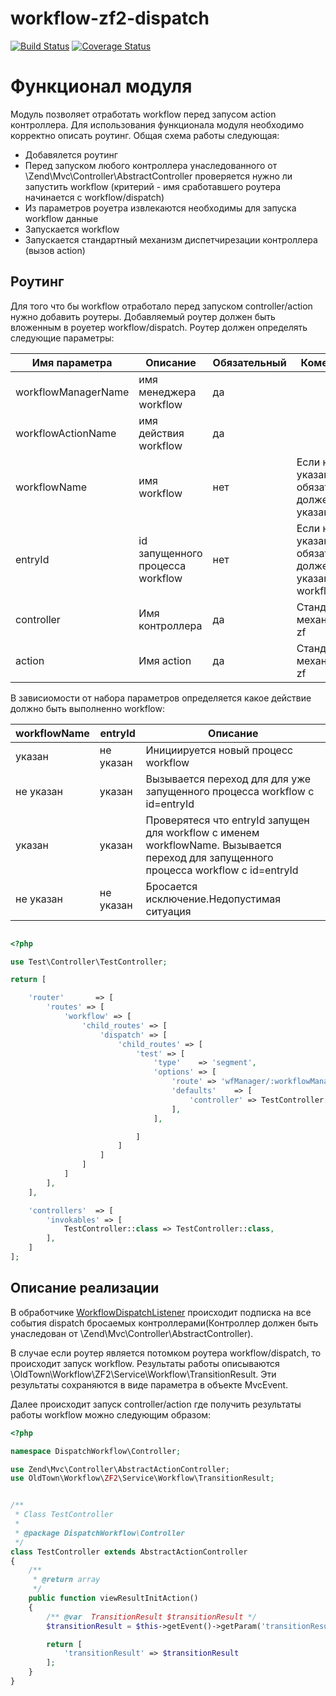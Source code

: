 # workflow-zf2-dispatch

[![Build Status](https://secure.travis-ci.org/old-town/workflow-zf2-dispatch.svg?branch=dev)](https://secure.travis-ci.org/old-town/workflow-zf2-dispatch)
[![Coverage Status](https://coveralls.io/repos/old-town/workflow-zf2-dispatch/badge.svg?branch=dev&service=github)](https://coveralls.io/github/old-town/workflow-zf2-dispatch?branch=dev)

# Функционал модуля

Модуль позволяет отработать workflow перед запусом action  контроллера. Для использования функционала модуля необходимо
корректно описать роутинг. Общая схема работы следующая:

* Добавялется роутинг
* Перед запуском любого контроллера унаследованного от \Zend\Mvc\Controller\AbstractController проверяется нужно ли запустить workflow
  (критерий - имя сработавшего роутера начинается с workflow/dispatch)
* Из параметров роуетра извлекаются необходимы для запуска workflow данные
* Запускается workflow
* Запускается стандартный механизм диспетчирезации контроллера (вызов action)


## Роутинг

Для того что бы workflow отработало перед запуском controller/action нужно добавить роутеры. Добавляемый роутер
должен быть вложенным в роуетер workflow/dispatch. Роутер должен определять следующие параметры:

Имя параметра      |Описание                        |Обязательный|Коментарий
-------------------|--------------------------------|------------|----------
workflowManagerName|имя менеджера workflow          |да          |
workflowActionName |имя действия workflow           |да          |
workflowName       |имя workflow                    |нет         |Если не указан, то обязательно должен быть  указан entryId
entryId            |id запущенного процесса workflow|нет         |Если не указан, то обязательно должен быть  указан workflowName
controller         |Имя контроллера                 |да          |Стандартный механизм для zf
action             |Имя action                      |да          |Стандартный механизм для zf


В зависиомости от набора параметров определяется какое действие должно быть выполненно workflow:

workflowName|entryId  |Описание
------------|---------|--------
указан      |не указан|Инициируется новый процесс workflow
не указан   |указан   |Вызывается переход для для уже запущенного процесса workflow с id=entryId
указан      |указан   |Проверятеся что entryId запущен для workflow  с именем workflowName. Вызывается переход для запущенного процесса workflow с id=entryId
не указан   |не указан|Бросается исключение.Недопустимая ситуация


```php

<?php

use Test\Controller\TestController;

return [

    'router'       => [
        'routes' => [
            'workflow' => [
                'child_routes' => [
                    'dispatch' => [
                        'child_routes' => [
                            'test' => [
                                'type'    => 'segment',
                                'options' => [
                                    'route' => 'wfManager/:workflowManagerName/wfAction/:workflowActionName/[wfName/:workflowName/][wfEntryId:entryId/]action/:action',
                                    'defaults'    => [
                                        'controller' => TestController::class
                                    ],
                                ],

                            ]
                        ]
                    ]
                ]
            ]
        ],
    ],

    'controllers'  => [
        'invokables' => [
            TestController::class => TestController::class,
        ],
    ]
];

```

## Описание реализации 

В обработчике [WorkflowDispatchListener](src/Listener/WorkflowDispatchListener.php) происходит подписка на все
события dispatch бросаемых контроллерами(Контроллер должен быть унаследован от \Zend\Mvc\Controller\AbstractController).

В случае если роутер является потомком роутера workflow/dispatch, то происходит запуск workflow. Результаты работы
описываются \OldTown\Workflow\ZF2\Service\Workflow\TransitionResult. Эти результаты сохраняются в виде параметра в 
объекте MvcEvent.

Далее происходит запуск controller/action где получить результаты работы workflow можно следующим образом:

```php
<?php

namespace DispatchWorkflow\Controller;

use Zend\Mvc\Controller\AbstractActionController;
use OldTown\Workflow\ZF2\Service\Workflow\TransitionResult;


/**
 * Class TestController
 *
 * @package DispatchWorkflow\Controller
 */
class TestController extends AbstractActionController
{
    /**
     * @return array
     */
    public function viewResultInitAction()
    {
        /** @var  TransitionResult $transitionResult */
        $transitionResult = $this->getEvent()->getParam('transitionResult');

        return [
            'transitionResult' => $transitionResult
        ];
    }
}

```